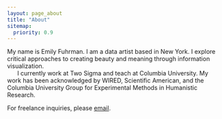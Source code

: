 ```yaml
---
layout: page_about
title: "About"
sitemap:
  priority: 0.9
---
```

My name is Emily Fuhrman. I am a data artist based in New York. I explore critical approaches to creating beauty and meaning through information visualization.<br/>
&nbsp;&nbsp;&nbsp;&nbsp;&nbsp;&nbsp;I currently work at Two Sigma and teach at Columbia University. My work has been acknowledged by WIRED, Scientific American, and the Columbia University Group for Experimental Methods in Humanistic Research.

<span class='sub'>For freelance inquiries, please [email](mailto:ef2512@columbia.edu).</span>
